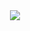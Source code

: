 <div id="header" align="center">
  <img src=https://media.giphy.com/media/M9gbBd9nbDrOTu1Mqx/giphy.gif" width />
  
